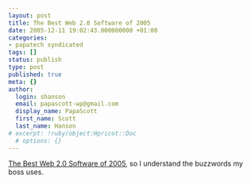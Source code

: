 ```yaml
---
layout: post
title: The Best Web 2.0 Software of 2005
date: 2005-12-11 19:02:43.000000000 +01:00
categories:
- papatech syndicated
tags: []
status: publish
type: post
published: true
meta: {}
author:
  login: shanson
  email: papascott-wp@gmail.com
  display_name: PapaScott
  first_name: Scott
  last_name: Hanson
# excerpt: !ruby/object:Hpricot::Doc
  # options: {}
---
```

<p><a href="http://web2.wsj2.com/the_best_web_20_software_of_2005.htm" title="The Best Web 2.0 Software of 2005 (web2.wsj2.com)">The Best Web 2.0 Software of 2005</a>, so I understand the buzzwords my boss uses.</p>
